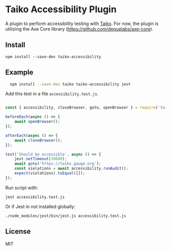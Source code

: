 # Taiko Accessibility Plugin

A plugin to perform accessibility testing with [Taiko](https://github.com/getgauge/taiko).
For now, the plugin is utilizing the Axe Core library (https://github.com/dequelabs/axe-core). 

## Install

```
npm install --save-dev taiko-accessibility
```

## Example

```bash
  npm install --save-dev taiko taiko-accessibility jest
```

Add this test in a file `accessibility.test.js`.

```js

const { accessibility, closeBrowser, goto, openBrowser } = require('taiko');

beforeEach(async () => {
    await openBrowser();
});

afterEach(async () => {
    await closeBrowser();
});

test('Should be accessible', async () => {
    jest.setTimeout(30000);
    await goto('https://taiko.gauge.org');
    const violations = await accessibility.runAudit();
    expect(violations).toEqual([]);
});

```

Run script with:
```
jest accessibility.test.js 
```

Or if Jest in not installed globally:
```
./node_modules/jest/bin/jest.js accessibility.test.js 
```

## License

MIT